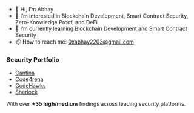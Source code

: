 - 👋 Hi, I’m Abhay  
- 👀 I’m interested in Blockchain Development, Smart Contract Security, Zero-Knowledge Proof, and DeFi  
- 🌱 I’m currently learning Blockchain Development and Smart Contract Security  
- 📫 How to reach me: 0xabhay2203@gmail.com  

### Security Portfolio
- [Cantina](https://cantina.xyz/u/AbhayXo)  
- [Code4rena](https://code4rena.com/@0xabhay)  
- [CodeHawks](https://profiles.cyfrin.io/u/0xabhayy)  
- [Sherlock](https://audits.sherlock.xyz/watson/futureHack)  

With over **+35 high/medium** findings across leading security platforms.
